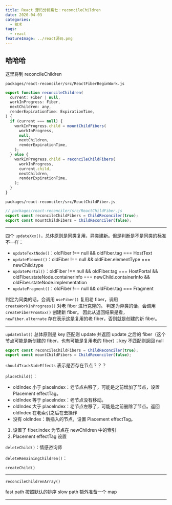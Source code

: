 ```yaml
---
title: React 源码分析篇七：reconcileChildren
date: 2020-04-03
categories:
  - 技术
tags:
  - react
featureImage: ../react源码.png
---
```


## 哈哈哈

这里将到 reconcileChildren

`packages/react-reconciler/src/ReactFiberBeginWork.js`

```js
export function reconcileChildren(
  current: Fiber | null,
  workInProgress: Fiber,
  nextChildren: any,
  renderExpirationTime: ExpirationTime,
) {
  if (current === null) {
    workInProgress.child = mountChildFibers(
      workInProgress,
      null,
      nextChildren,
      renderExpirationTime,
    );
  } else {
    workInProgress.child = reconcileChildFibers(
      workInProgress,
      current.child,
      nextChildren,
      renderExpirationTime,
    );
  }
}
```

`packages/react-reconciler/src/ReactChildFiber.js`


```js
// packages/react-reconciler/src/ReactChildFiber.js
export const reconcileChildFibers = ChildReconciler(true);
export const mountChildFibers = ChildReconciler(false);
```

---

四个 `updateXxx()`，总体原则是同类复用，异类建新。但是判断是不是同类的标准不一样：

- `updateTextNode()`：oldFiber !== null && oldFiber.tag === HostText
- `updateElement()`：oldFiber !== null && oldFiber.elementType === newChild.type
- `updatePortal()`：oldFiber !== null && oldFiber.tag === HostPortal && oldFiber.stateNode.containerInfo === newChild.containerInfo && oldFiber.stateNode.implementation
- `updateFragment()`：oldFiber !== null && oldFiber.tag === Fragment

判定为同类的话，会调用 `useFiber()` 复用老 fiber，调用 `createWorkInProgress()` 对老 fiber 进行克隆的。
判定为异类的话，会调用 `createFiberFromXxx()` 创建新 fiber。
因此从返回结果是看，`newFiber.alternate` 存在表示这是复用的老 fiber，否则就是创建的新 fiber。

---

`updateSlot()` 总体原则是 key 匹配则 update 并返回 update 之后的 fiber（这个节点可能是新创建的 fiber，也有可能是复用老的 fiber）；key 不匹配则返回 null

```js
export const reconcileChildFibers = ChildReconciler(true);
export const mountChildFibers = ChildReconciler(false);
```

`shouldTrackSideEffects` 表示是否存在节点？？？

`placeChild()`：

- oldIndex 小于 placeIndex：老节点右移了，可能是之前增加了节点，设置 Placement effectTag。
- oldIndex 等于 placeIndex：老节点没有移动。
- oldIndex 大于 placeIndex：老节点左移了，可能是之前删除了节点。返回 oldIndex 在老索引之后在去操作
- 没有 oldIndex：新插入的节点，设置 Placement effectTag。

1. 设置了 fiber.index 为节点在 newChildren 中的索引
2. Placement effectTag 设置

`deleteChild()`：情感咨询师

`deleteRemainingChildren()`：

`createChild()`

---

`reconcileChildrenArray()`


fast path 按照默认的排序
slow path 额外准备一个 map

---

